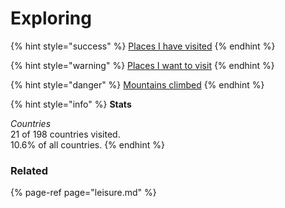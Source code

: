 # Exploring

{% hint style="success" %}
[Places I have visited](https://goo.gl/maps/92spBC7a76opmYhGA)
{% endhint %}

{% hint style="warning" %}
[Places I want to visit](https://goo.gl/maps/4emBJcP2D9rghn5k6)
{% endhint %}

{% hint style="danger" %}
[Mountains climbed](https://goo.gl/maps/rqaEpxg5h5RC7zBD9)
{% endhint %}

{% hint style="info" %}
**Stats**

_Countries_  
21 of 198 countries visited.  
10.6% of all countries.
{% endhint %}

### Related

{% page-ref page="leisure.md" %}


